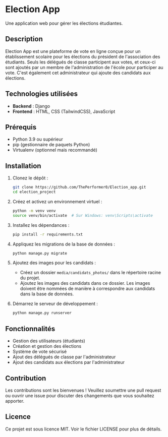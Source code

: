 # Election App

Une application web pour gérer les élections étudiantes.

## Description

Election App est une plateforme de vote en ligne conçue pour un établissement scolaire pour les élections du président de l'association des étudiants. Seuls les délégués de classe participent aux votes, et ceux-ci sont ajoutés par un membre de l'administration de l'école pour participer au vote. C'est également cet administrateur qui ajoute des candidats aux élections.

## Technologies utilisées

- **Backend** : Django
- **Frontend** : HTML, CSS (TailwindCSS), JavaScript

## Prérequis

- Python 3.9 ou supérieur
- pip (gestionnaire de paquets Python)
- Virtualenv (optionnel mais recommandé)

## Installation

1. Clonez le dépôt :

    ```sh
    git clone https://github.com/ThePerformer0/Election_app.git
    cd election_project
    ```

2. Créez et activez un environnement virtuel :

    ```sh
    python -m venv venv
    source venv/bin/activate  # Sur Windows: venv\Scripts\activate
    ```

3. Installez les dépendances :

    ```sh
    pip install -r requirements.txt
    ```

4. Appliquez les migrations de la base de données :

    ```sh
    python manage.py migrate
    ```

5. Ajoutez des images pour les candidats :

    - Créez un dossier `media/candidats_photos/` dans le répertoire racine du projet.
    - Ajoutez les images des candidats dans ce dossier. Les images doivent être nommées de manière à correspondre aux candidats dans la base de données.

6. Démarrez le serveur de développement :

    ```sh
    python manage.py runserver
    ```


## Fonctionnalités

- Gestion des utilisateurs (étudiants)
- Création et gestion des élections
- Système de vote sécurisé
- Ajout des délégués de classe par l'administrateur
- Ajout des candidats aux élections par l'administrateur

## Contribution

Les contributions sont les bienvenues ! Veuillez soumettre une pull request ou ouvrir une issue pour discuter des changements que vous souhaitez apporter.

## Licence

Ce projet est sous licence MIT. Voir le fichier LICENSE pour plus de détails.
